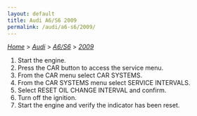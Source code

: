 ```yaml
---
layout: default
title: Audi A6/S6 2009
permalink: /audi/a6-s6/2009/
---
```

[*Home*](/) > [*Audi*](/audi/) > [*A6/S6*](/audi/a6-s6/) > [*2009*](/audi/a6-s6/2009/)
1. Start the engine.
2. Press the CAR button to access the service menu.
3. From the CAR menu select CAR SYSTEMS.
4. From the CAR SYSTEMS menu select SERVICE INTERVALS.
5. Select RESET OIL CHANGE INTERVAL and confirm.
6. Turn off the ignition.
7. Start the engine and verify the indicator has been reset.